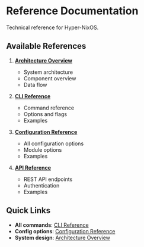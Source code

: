 # Reference Documentation

Technical reference for Hyper-NixOS.

## Available References

1. **[Architecture Overview](architecture-overview.md)**
   - System architecture
   - Component overview
   - Data flow

2. **[CLI Reference](cli-reference.md)**
   - Command reference
   - Options and flags
   - Examples

3. **[Configuration Reference](configuration-reference.md)**
   - All configuration options
   - Module options
   - Examples

4. **[API Reference](api-reference.md)**
   - REST API endpoints
   - Authentication
   - Examples

## Quick Links

- **All commands**: [CLI Reference](cli-reference.md)
- **Config options**: [Configuration Reference](configuration-reference.md)
- **System design**: [Architecture Overview](architecture-overview.md)
